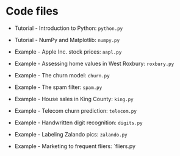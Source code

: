 # Code files

* Tutorial - Introduction to Python: `python.py` 

* Tutorial - NumPy and Matplotlib: `numpy.py` 

* Example - Apple Inc. stock prices: `aapl.py`

* Example - Assessing home values in West Roxbury: `roxbury.py`

* Example - The churn model: `churn.py`

* Example - The spam filter: `spam.py`

* Example - House sales in King County: `king.py`

* Example - Telecom churn prediction: `telecom.py`

* Example - Handwritten digit recognition: `digits.py`

* Example - Labeling Zalando pics: `zalando.py`

* Example - Marketing to frequent fliers: `fliers.py
